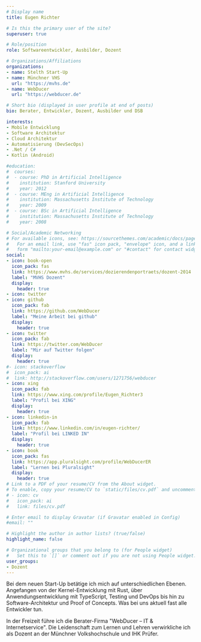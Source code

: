 ```yaml
---
# Display name
title: Eugen Richter

# Is this the primary user of the site?
superuser: true

# Role/position
role: Softwareentwickler, Ausbilder, Dozent

# Organizations/Affiliations
organizations:
- name: Stelth Start-Up
- name: Münchner VHS
  url: "https://mvhs.de"
- name: WebDucer
  url: "https://webducer.de"

# Short bio (displayed in user profile at end of posts)
bio: Berater, Entwickler, Dozent, Ausbilder und DSB

interests:
- Mobile Entwicklung
- Software Architektur
- Cloud Architektur
- Automatisierung (DevSecOps)
- .Net / C#
- Kotlin (Android)

#education:
#  courses:
#  - course: PhD in Artificial Intelligence
#    institution: Stanford University
#    year: 2012
#  - course: MEng in Artificial Intelligence
#    institution: Massachusetts Institute of Technology
#    year: 2009
#  - course: BSc in Artificial Intelligence
#    institution: Massachusetts Institute of Technology
#    year: 2008

# Social/Academic Networking
# For available icons, see: https://sourcethemes.com/academic/docs/page-builder/#icons
#   For an email link, use "fas" icon pack, "envelope" icon, and a link in the
#   form "mailto:your-email@example.com" or "#contact" for contact widget.
social:
- icon: book-open
  icon_pack: fas
  link: https://www.mvhs.de/services/dozierendenportraets/dozent-2014
  label: "MVHS Dozent"
  display:
    header: true
- icon: twitter
- icon: github
  icon_pack: fab
  link: https://github.com/WebDucer
  label: "Meine Arbeit bei github"
  display:
    header: true
- icon: twitter
  icon_pack: fab
  link: https://twitter.com/WebDucer
  label: "Mir auf Twitter folgen"
  display:
    header: true
#- icon: stackoverflow
#  icon_pack: ai
#  link: http://stackoverflow.com/users/1271756/webducer
- icon: xing
  icon_pack: fab
  link: https://www.xing.com/profile/Eugen_Richter3
  label: "Profil bei XING"
  display:
    header: true
- icon: linkedin-in
  icon_pack: fab
  link: https://www.linkedin.com/in/eugen-richter/
  label: "Profil bei LINKED IN"
  display:
    header: true
- icon: book
  icon_pack: fas
  link: https://app.pluralsight.com/profile/WebDucerER
  label: "Lernen bei Pluralsight"
  display:
    header: true
# Link to a PDF of your resume/CV from the About widget.
# To enable, copy your resume/CV to `static/files/cv.pdf` and uncomment the lines below.
# - icon: cv
#   icon_pack: ai
#   link: files/cv.pdf

# Enter email to display Gravatar (if Gravatar enabled in Config)
#email: ""

# Highlight the author in author lists? (true/false)
highlight_name: false

# Organizational groups that you belong to (for People widget)
#   Set this to `[]` or comment out if you are not using People widget.
user_groups:
- Dozent
---
```

Bei dem neuen Start-Up betätige ich mich auf unterschiedlichen Ebenen. Angefangen von der Kernel-Entwicklung mit Rust, über Anwendungsentwicklung mit TypeScript, Testing und DevOps bis hin zu Software-Architektur und Proof of Concepts. Was bei uns aktuell fast alle Entwickler tun.

In der Freizeit führe ich die Berater-Firma "WebDucer – IT & Internetservice". Die Leidenschaft zum Lernen und Lehren verwirkliche ich als Dozent an der Münchner Volkshochschule und IHK Prüfer.